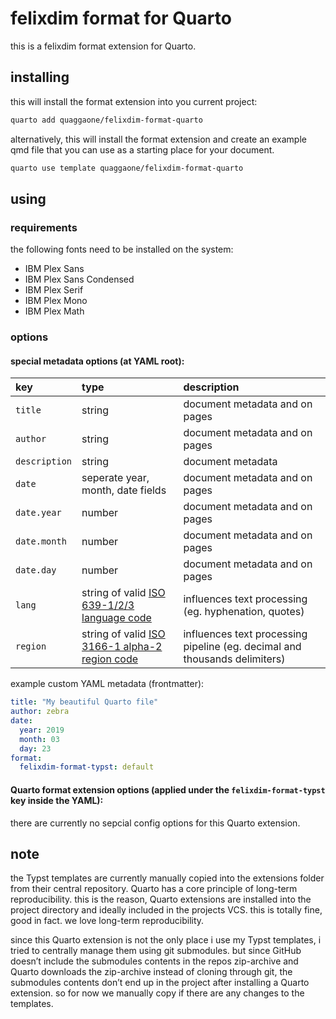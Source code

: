 # felixdim format for Quarto

this is a felixdim format extension for Quarto.

## installing

this will install the format extension into you current project:

```bash
quarto add quaggaone/felixdim-format-quarto
```

alternatively, this will install the format extension and create an example qmd file that you can use as a starting place for your document.

```bash
quarto use template quaggaone/felixdim-format-quarto
```


## using

### requirements

the following fonts need to be installed on the system:

- IBM Plex Sans
- IBM Plex Sans Condensed
- IBM Plex Serif
- IBM Plex Mono
- IBM Plex Math

### options

#### special metadata options (at YAML root):

| key | type | description |
|:--- |:---- |:----------- |
| `title` | string | document metadata and on pages |
| `author` | string | document metadata and on pages |
| `description` | string | document metadata |
| `date` | seperate year, month, date fields | document metadata and on pages |
| `date.year` | number | document metadata and on pages |
| `date.month` | number | document metadata and on pages |
| `date.day` | number | document metadata and on pages |
| `lang` | string of valid [ISO 639-1/2/3 language code](https://en.wikipedia.org/wiki/ISO_639) | influences text processing (eg. hyphenation, quotes) |
| `region` | string of valid [ISO 3166-1 alpha-2 region code](https://en.wikipedia.org/wiki/ISO_3166-1_alpha-2) | influences text processing pipeline (eg. decimal and thousands delimiters) |

example custom YAML metadata (frontmatter):

```yaml
title: "My beautiful Quarto file"
author: zebra
date:
  year: 2019
  month: 03
  day: 23
format:
  felixdim-format-typst: default
```

#### Quarto format extension options (applied under the `felixdim-format-typst` key inside the YAML):

there are currently no sepcial config options for this Quarto extension.

## note

the Typst templates are currently manually copied into the extensions folder from their central repository.
Quarto has a core principle of long-term reproducibility.
this is the reason, Quarto extensions are installed into the project directory and ideally included in the projects VCS.
this is totally fine, good in fact.
we love long-term reproducibility.

since this Quarto extension is not the only place i use my Typst templates, i tried to centrally manage them using git submodules.
but since GitHub doesn’t include the submodules contents in the repos zip-archive and Quarto downloads the zip-archive instead of cloning through git, the submodules contents don’t end up in the project after installing a Quarto extension.
so for now we manually copy if there are any changes to the templates.
